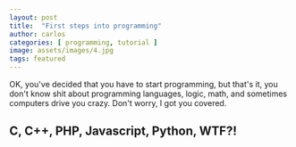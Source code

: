 ```yaml
---
layout: post
title:  "First steps into programming"
author: carlos
categories: [ programming, tutorial ]
image: assets/images/4.jpg
tags: featured
---
```

OK, you've decided that you have to start programming, but that's it, you don't know shit about programming languages, logic, math, and sometimes computers drive you crazy.
Don't worry, I got you covered.

## C, C++, PHP, Javascript, Python, WTF?!

